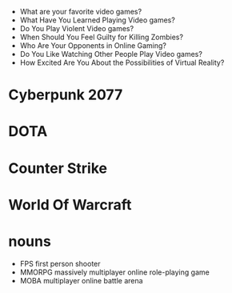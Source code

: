 
* What are your favorite video games?
* What Have You Learned Playing Video games?
* Do You Play Violent Video games?
* When Should You Feel Guilty for Killing Zombies?
* Who Are Your Opponents in Online Gaming?
* Do You Like Watching Other People Play Video games?
* How Excited Are You About the Possibilities of Virtual Reality?

#  Cyberpunk 2077

# DOTA

# Counter Strike

# World Of Warcraft

# nouns
- FPS first person shooter
-  MMORPG massively multiplayer online role-playing game
- MOBA multiplayer online battle arena